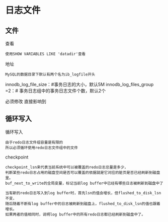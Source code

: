 # 日志文件


## 文件

查看

    使用SHOW VARIABLES LIKE 'datadir'查看

地址

    MySQL的数据目录下默认有两个名为ib_logfile开头

innodb_log_file_size：#事务日志的大小，默认5M
innodb_log_files_group =2：# 事务日志组中的事务日志文件个数，默认2个

必须修改 直接影响到



## 循环写入

循环写入

    由于redo日志文件组容量是有限的
    所以必须循环使用redo日志文件组中的文件

checkpoint

    checkpoint_lsn来代表当前系统中可以被覆盖的redo日志总量是多少，
    判断某些redo日志占用的磁盘空间是否可以覆盖的依据就是它对应的脏页是否已经刷新到磁盘里。
    buf_next_to_write的全局变量，标记当前log buffer中已经有哪些日志被刷新到磁盘中了

    当有新的redo日志写入到log buffer时，首先lsn的值会增长，但flushed_to_disk_lsn不变，
    随后随着不断有log buffer中的日志被刷新到磁盘上，flushed_to_disk_lsn的值也跟着增长。
    如果两者的值相同时，说明log buffer中的所有redo日志都已经刷新到磁盘中了。
  